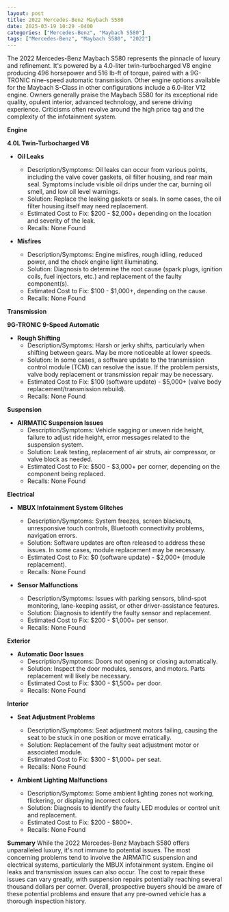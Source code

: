 ```yaml
---
layout: post
title: 2022 Mercedes-Benz Maybach S580
date: 2025-03-19 10:29 -0400
categories: ["Mercedes-Benz", "Maybach S580"]
tags: ["Mercedes-Benz", "Maybach S580", "2022"]
---
```

The 2022 Mercedes-Benz Maybach S580 represents the pinnacle of luxury and refinement. It's powered by a 4.0-liter twin-turbocharged V8 engine producing 496 horsepower and 516 lb-ft of torque, paired with a 9G-TRONIC nine-speed automatic transmission. Other engine options available for the Maybach S-Class in other configurations include a 6.0-liter V12 engine. Owners generally praise the Maybach S580 for its exceptional ride quality, opulent interior, advanced technology, and serene driving experience. Criticisms often revolve around the high price tag and the complexity of the infotainment system.

**Engine**

**4.0L Twin-Turbocharged V8**

*   **Oil Leaks**
    *   Description/Symptoms: Oil leaks can occur from various points, including the valve cover gaskets, oil filter housing, and rear main seal. Symptoms include visible oil drips under the car, burning oil smell, and low oil level warnings.
    *   Solution: Replace the leaking gaskets or seals. In some cases, the oil filter housing itself may need replacement.
    *   Estimated Cost to Fix: $200 - $2,000+ depending on the location and severity of the leak.
    *   Recalls: None Found

*   **Misfires**
    *   Description/Symptoms: Engine misfires, rough idling, reduced power, and the check engine light illuminating.
    *   Solution: Diagnosis to determine the root cause (spark plugs, ignition coils, fuel injectors, etc.) and replacement of the faulty component(s).
    *   Estimated Cost to Fix: $100 - $1,000+, depending on the cause.
    *   Recalls: None Found

**Transmission**

**9G-TRONIC 9-Speed Automatic**

*   **Rough Shifting**
    *   Description/Symptoms: Harsh or jerky shifts, particularly when shifting between gears. May be more noticeable at lower speeds.
    *   Solution: In some cases, a software update to the transmission control module (TCM) can resolve the issue. If the problem persists, valve body replacement or transmission repair may be necessary.
    *   Estimated Cost to Fix: $100 (software update) - $5,000+ (valve body replacement/transmission rebuild).
    *   Recalls: None Found

**Suspension**

*   **AIRMATIC Suspension Issues**
    *   Description/Symptoms: Vehicle sagging or uneven ride height, failure to adjust ride height, error messages related to the suspension system.
    *   Solution: Leak testing, replacement of air struts, air compressor, or valve block as needed.
    *   Estimated Cost to Fix: $500 - $3,000+ per corner, depending on the component being replaced.
    *   Recalls: None Found

**Electrical**

*   **MBUX Infotainment System Glitches**
    *   Description/Symptoms: System freezes, screen blackouts, unresponsive touch controls, Bluetooth connectivity problems, navigation errors.
    *   Solution: Software updates are often released to address these issues. In some cases, module replacement may be necessary.
    *   Estimated Cost to Fix: $0 (software update) - $2,000+ (module replacement).
    *   Recalls: None Found

*   **Sensor Malfunctions**
    *   Description/Symptoms: Issues with parking sensors, blind-spot monitoring, lane-keeping assist, or other driver-assistance features.
    *   Solution: Diagnosis to identify the faulty sensor and replacement.
    *   Estimated Cost to Fix: $200 - $1,000+ per sensor.
    *   Recalls: None Found

**Exterior**

*   **Automatic Door Issues**
    *   Description/Symptoms: Doors not opening or closing automatically.
    *   Solution: Inspect the door modules, sensors, and motors. Parts replacement will likely be necessary.
    *   Estimated Cost to Fix: $300 - $1,500+ per door.
    *   Recalls: None Found

**Interior**

*   **Seat Adjustment Problems**
    *   Description/Symptoms: Seat adjustment motors failing, causing the seat to be stuck in one position or move erratically.
    *   Solution: Replacement of the faulty seat adjustment motor or associated module.
    *   Estimated Cost to Fix: $300 - $1,000+ per seat.
    *   Recalls: None Found

*   **Ambient Lighting Malfunctions**
    *   Description/Symptoms: Some ambient lighting zones not working, flickering, or displaying incorrect colors.
    *   Solution: Diagnosis to identify the faulty LED modules or control unit and replacement.
    *   Estimated Cost to Fix: $200 - $800+.
    *   Recalls: None Found

**Summary**
While the 2022 Mercedes-Benz Maybach S580 offers unparalleled luxury, it's not immune to potential issues. The most concerning problems tend to involve the AIRMATIC suspension and electrical systems, particularly the MBUX infotainment system. Engine oil leaks and transmission issues can also occur. The cost to repair these issues can vary greatly, with suspension repairs potentially reaching several thousand dollars per corner. Overall, prospective buyers should be aware of these potential problems and ensure that any pre-owned vehicle has a thorough inspection history.

